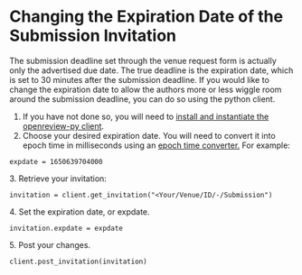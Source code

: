 # Changing the Expiration Date of the Submission Invitation

The submission deadline set through the venue request form is actually only the advertised due date. The true deadline is the expiration date, which is set to 30 minutes after the submission deadline. If you would like to change the expiration date to allow the authors more or less wiggle room around the submission deadline, you can do so using the python client.&#x20;

1. If you have not done so, you will need to [install and instantiate the openreview-py client](../installing-and-instantiating-the-python-client.md).&#x20;
2. Choose your desired expiration date. You will need to convert it into epoch time in milliseconds using an [epoch time converter.](https://www.epochconverter.com/) For example:&#x20;

```
expdate = 1650639704000
```

3\. Retrieve your invitation:&#x20;

```
invitation = client.get_invitation("<Your/Venue/ID/-/Submission")
```

4\. Set the expiration date, or expdate.&#x20;

```
invitation.expdate = expdate
```

5\. Post your changes.&#x20;

```
client.post_invitation(invitation)
```
